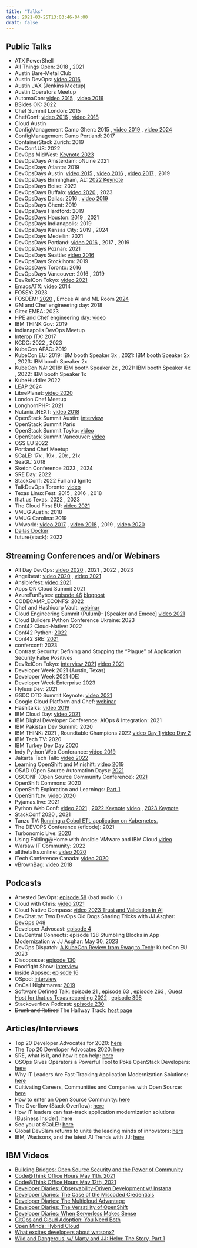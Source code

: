 ```yaml
---
title: "Talks"
date: 2021-03-25T13:03:46-04:00
draft: false
---
```


## Public Talks

- ATX PowerShell
- All Things Open: 2018 , 2021
- Austin Bare-Metal Club
- Austin DevOps: [video 2016](https://www.youtube.com/watch?v=lZKhwSGxa58)
- Austin JAX (Jenkins Meetup)
- Austin Operators Meetup
- AutomaCon: [video 2015](https://www.youtube.com/watch?v=qvSGJslwpDA) , [video 2016](https://www.youtube.com/watch?v=D3LS3lHWFnE)
- BSides OK: 2022
- Chef Summit London: 2015
- ChefConf: [video 2016](https://www.youtube.com/watch?v=HfYI1KcKFoo) , [video 2018](https://www.youtube.com/watch?v=jtgXQpcJFT0)
- Cloud Austin
- ConfigManagement Camp Ghent: 2015 , [video 2019](https://www.youtube.com/watch?v=W1d7r3mIj0A) , [video 2024](https://www.youtube.com/watch?v=U-H3s5V0w3Y)
- ConfigManagement Camp Portland: 2017
- ContainerStack Zurich: 2019
- DevConf.US: 2022
- DevOps MidWest: [Keynote 2023](https://www.sketchdev.io/devops-midwest-speaker-bio-page)
- DevOpsDays Amsterdam: oNLine 2021
- DevOpsDays Atlanta: 2019
- DevOpsDays Austin: [video 2015](https://vimeo.com/130554525) , [video 2016](https://vimeo.com/165731277) , [video 2017](https://youtu.be/Z0Qtf2XJBcA?t=1h10m49s) , 2019
- DevOpsDays Birmingham, AL: [2022 Keynote](https://www.youtube.com/watch?v=pJvDFpYKzv0&feature=youtu.be)
- DevOpsDays Boise: 2022
- DevOpsDays Buffalo: [video 2020](https://youtu.be/Kr9uc285Z2k) , 2023
- DevOpsDays Dallas: 2016 , [video 2019](https://www.youtube.com/watch?v=tcq1-kNQd2Q)
- DevOpsDays Ghent: 2019
- DevOpsDays Hardford: 2019
- DevOpsDays Houston: 2019 , 2021
- DevOpsDays Indianapolis: 2019
- DevOpsDays Kansas City: 2019 , 2024
- DevOpsDays Medellín: 2021
- DevOpsDays Portland: [video 2016](https://www.youtube.com/watch?v=JqwgmePMEw4) , 2017 , 2019
- DevOpsDays Poznan: 2021
- DevOpsDays Seattle: [video 2016](https://www.youtube.com/watch?v=9iuYqZU8mj8)
- DevOpsDays Stocklhom: 2019
- DevOpsDays Toronto: 2016
- DevOpsDays Vancouver: 2016 , 2019
- DevRelCon Tokyo: [video 2021](https://youtu.be/Aoliy98BCwI?t=1315)
- EmacsATX: [video 2014](https://www.youtube.com/watch?v=VO7xj2ArpZw)
- FOSSY: 2023
- FOSDEM: [2020](http://bofh.nikhef.nl/events/FOSDEM/2020/UB5.230/osslessons.webm) , Emcee AI and ML Room [2024](https://ftp.osuosl.org/pub/fosdem/2024/ub2252a/)
- GM and Chef engineering day: 2018
- Gitex EMEA: 2023
- HPE and Chef engineering day: [video](https://www.periscope.tv/HPE_ConvergedDI/1YpKkWlEYnjKj)
- IBM THINK Gov: 2019
- Indianapolis DevOps Meetup
- Interop ITX: 2017
- KCDC: 2022 , 2023
- KubeCon APAC: 2019
- KubeCon EU: 2019: IBM booth Speaker 3x , 2021: IBM booth Speaker 2x , 2023: IBM booth Speaker 2x
- KubeCon NA: 2018: IBM booth Speaker 2x , 2021: IBM booth Speaker 4x , 2022: IBM booth Speaker 1x
- KubeHuddle: 2022
- LEAP 2024
- LibrePlanet: [video 2020](https://media.libreplanet.org/u/libreplanet/m/lessons-learned-from-cultivating-free-software-projects-and-communities/)
- London Chef Meetup
- LonghornPHP: 2021
- Nutanix .NEXT: [video 2018](https://vimeo.com/270129963/9d32cc9b0f)
- OpenStack Summit Austin: [interview](https://soundcloud.com/thenewstackmakers/jj-asghar-interview)
- OpenStack Summit Paris
- OpenStack Summit Toyko: [video](https://www.youtube.com/watch?v=ivYYS_F7Rpw)
- OpenStack Summit Vancouver: [video](https://youtu.be/FBCKCO45xIw?t=34m35s)
- OSS EU 2022
- Portland Chef Meetup
- SCaLE: 17x , 19x , 20x , 21x
- SeaGL: 2018
- Sketch Conference 2023 , 2024
- SRE Day: 2022
- StackConf: 2022 Full and Ignite
- TalkDevOps Toronto: [video](https://channel9.msdn.com/Blogs/TalkDevOps/TalkDevOps--Introduction-to-Chef-with-JJ-Ashgar-as-a-DotNet-Developer)
- Texas Linux Fest: 2015 , 2016 , 2018
- that.us Texas: 2022 , 2023
- The Cloud First EU: [video 2021](https://youtu.be/OGFkz81mKf8?t=22331)
- VMUG Austin: 2018
- VMUG Carolina: 2019
- VMworld: [video 2017](https://www.vmworldonline.com/searchsite?search=SER1906BU) , [video 2018](https://www.youtube.com/watch?v=II4IsntZnyY) , 2019 , [video 2020](https://youtu.be/aBzJ6wrE6xA)
- [Dallas Docker](https://events.docker.com/events/detaihttp://jjasghar.github.io/talks/ls/docker-docker-dallas-presents-chef-habitat-docker-113)
- future{stack}: 2022

## Streaming Conferences and/or Webinars

- All Day DevOps: [video 2020](https://content.sonatype.com/2020addo-ct/addo2020-ct-asghar) , 2021 , 2022 , 2023
- Angelbeat: [video 2020](https://youtu.be/LVXiOyzuF_E) , [video 2021](https://youtu.be/spHxba0eARg)
- Ansiblefest: [video 2021](https://events.ansiblefest.redhat.com/widget/redhat/ansible21/sessioncatalog/session/1623166230807001Iqrk)
- Apps ON Cloud Summit 2021
- AzureFunBytes: [episode 46](https://www.youtube.com/watch?v=ZGNuhgR_SdE) [blogpost](https://dev.to/azure/azurefunbytes-episode-46-openshift-on-azure-with-jjasghar-4nh1)
- CODECAMP_ECONFS: 2022
- Chef and Hashicorp Vault: [webinar](https://www.brighttalk.com/webcast/11349/232851/manage-secrets-with-chef-and-hashicorps-vault)
- Cloud Engineering Summit (Pulumi)- [Speaker and Emcee] [video 2021](https://www.pulumi.com/resources/migrating-a-monolith-to-cloud-native)
- Cloud Builders Python Conference Ukraine: 2023
- Conf42 Cloud-Native: 2022
- Conf42 Python: [2022](https://www.conf42.com/Python_2022_JJ_Asghar_deploying_simple_app_kubernetes_openshift)
- Conf42 SRE: [2021](https://www.conf42.com/Site_Reliability_Engineering_2021_JJ_Asghar_migrating_monolith_cloudnative_stumbling_blocks)
- conferconf: 2023
- Contrast Security: Defining and Stopping the “Plague” of Application Security False Positives
- DevRelCon Tokyo: [interview 2021](https://www.youtube.com/watch?v=yzWFnsivCZQ) [video 2021](https://youtu.be/oJb2rA0yY-k)
- Developer Week 2021 (Austin, Texas)
- Developer Week 2021 (DE)
- Developer Week Enterprise 2023
- Flyless Dev: 2021
- GSDC DTO Summit Keynote: [video 2021](https://vimeo.com/572047609/ef164c1662)
- Google Cloud Platform and Chef: [webinar](https://www.brighttalk.com/webcast/10619/283199)
- Hashitalks: [video 2019](https://www.hashicorp.com/resources/how-to-terraform-ibm-cloud-to-play-nicely)
- IBM Cloud Day: [video 2021](https://ibmcloudday-vconf.bemyapp.com/#/conference/5ff8bc27013733001b01d3d6)
- IBM Digital Developer Conference: AIOps & Integration: 2021
- IBM Pakistan Dev Summit: 2020
- IBM THINK: 2021 , Roundtable Champions 2022 [video Day 1](https://www.youtube.com/watch?v=tXoMGP2yI0M) [video Day 2](https://www.youtube.com/watch?v=mJefrsMIlSc)
- IBM Tech TV: 2020
- IBM Turkey Dev Day 2020
- Indy Python Web Conferance: [video 2019](https://youtu.be/lGdoyHeHsBo)
- Jakarta Tech Talk: [video 2022](https://www.crowdcast.io/e/techtalk-feb1)
- Learning OpenShift and Minishift: [video 2019](https://www.youtube.com/watch?v=aIvLoZYBes05)
- OSAD (Open Source Automation Days): [2021](https://osad-munich.org/en/deploying-a-simple-python-app-to-kubernetes-openshift/)
- OSCONF (Open Source Community Conference): [2021](https://www.youtube.com/watch?v=_O1KjDY1Obo)
- OpenShift Commons: 2020
- OpenShift Exploration and Learnings: [Part 1](https://www.youtube.com/watch?v=d7nxzB0YtR0)
- OpenShift.tv: [video 2020](https://www.youtube.com/watch?v=erO6XXj8Kl0)
- Pyjamas.live: 2021
- Python Web Conf: [video 2021](https://2021.pythonwebconf.com/presentations/deploying-a-simple-python-app-to-kubernetes-openshift) , [2022 Keynote](https://2022.pythonwebconf.com/presentations/we-accidentally-created-a-serverless-application) [video](https://youtu.be/PmT2MD6_k8M) , [2023 Keynote](https://2023.pythonwebconf.com/presentations/taking-a-step-back-and-leveraging-gitops-to-wrangle-your-clusters-and-projects)
- StackConf 2020 , 2021
- Tanzu TV: [Running a Cobol ETL application on Kubernetes.](https://www.youtube.com/watch?v=yhC6SFZI8Mw)
- The DEVOPS Conference (eficode): 2021
- Turbonomic Live: [2020](https://gateway.on24.com/wcc/eh/2339289/lp/2374731/demystifying-devops%2C-kubernetes%2C-and-cloud-native-applications/)
- Using Folding@Home with Ansible VMware and IBM Cloud [video](https://www.youtube.com/watch?v=fZVTTwKs2dA)
- Warsaw IT Community: 2022
- allthetalks.online: [video 2020](https://www.youtube.com/watch?v=ly0qNA3gs78)
- iTech Conference Canada: [video 2020](https://www.itechconference.ca/widit00042-on-demand.html)
- vBrownBag: [video 2018](https://www.youtube.com/watch?v=RwAFGK9mju4)

## Podcasts

- Arrested DevOps: [episode 58](https://www.arresteddevops.com/openstack/) (bad audio :( )
- Cloud with Chris: [video 2021](https://youtu.be/W4xoq_iCn7E)
- Cloud Native Compass: [video 2023 Trust and Validation in AI](https://www.youtube.com/watch?v=SoZ4s1Ew0CA)
- DevChat.tv: Two DevOps Old Dogs Sharing Tricks with JJ Asghar: [DevOps 048](https://devchat.tv/adventures-in-devops/devops-048-two-devops-old-dogs-sharing-tricks-with-jj-asghar/)
- Developer Advocast: [episode 4](https://open.spotify.com/episode/01gsWap8IaGw98K7kgOu2y?si=9e9eaba390c149f6)
- DevCentral Connects: episode 128 Stumbling Blocks in App Modernization w JJ Asghar: May 30, 2023
- DevOps Dispatch: [A KubeCon Review from Swag to Tech](https://youtu.be/JZ4X5U6UO5s?si=F3n8BMcwRzclLbi4): KubeCon EU 2023
- Discoposse: [episode 130](https://discopossepodcast.com/episode-130-the-why-and-how-of-developer-advocacy-and-tech-community-with-jj-asghar/)
- Foodfight Show: [interview](http://foodfightshow.org/2015/12/chef-and-openstack.html)
- Inside Appsec: [episode 16](https://soundcloud.com/contrastsecurity/devops-trends-and-best-practices-a-perspective-from-the-trenches)
- OSpod: [interview](https://itunes.apple.com/us/podcast/chef-jj-asghar-episode-48-on-ospod/id913351029?i=1000360509387&mt=2)
- OnCall Nightmares: [2019](https://www.podomatic.com/podcasts/oncallnightmares/episodes/2019-10-24T11_14_36-07_00)
- Software Defined Talk: [episode 21](http://www.softwaredefinedinterviews.com/21) , [episode 63](http://www.softwaredefinedinterviews.com/63) , [episode 263](https://www.softwaredefinedtalk.com/263) , [Guest Host for that.us Texas recording 2022](https://www.youtube.com/watch?v=n_RwGqqCTBM&t=1384s) , [episode 398](https://www.softwaredefinedtalk.com/398)
- Stackoverflow Podcast: [episode 230](https://stackoverflow.blog/2020/04/28/podcast-230-mastering-the-mainframe-cobol-ibm/)
- ~~Drunk and Retired~~ The Hallway Track: [host page](https://drunkandretired.com/hosts/jjasghar)

## Articles/Interviews

- Top 20 Developer Advocates for 2020: [here](https://www.whitesourcesoftware.com/resources/blog/top-20-developer-advocates-to-follow/)
- The Top 20 Developer Advocates 2020: [here](https://www.linkedin.com/pulse/top-20-developer-advocates-2020-sebastian-grodzietzki/)
- SRE, what is it, and how it can help: [here](https://www.toolbox.com/tech/devops/articles/automating-sre-to-scale-operations/)
- OSOps Gives Operators a Powerful Tool to Poke OpenStack Developers: [here](https://thenewstack.io/osops-operations-teams-dangerous-go-alone-take/)
- Why IT Leaders Are Fast-Tracking Application Modernization Solutions: [here](https://www.ibm.com/cloud/blog/why-it-leaders-are-fast-tracking-application-modernization-solutions)
- Cultivating Careers, Communities and Companies with Open Source: [here](https://www.ibm.com/cloud/blog/cultivating-careers-communities-and-companies-with-open-source)
- How to enter an Open Source Community: [here](https://developer.ibm.com/blogs/how-to-enter-an-open-source-community/)
- The Overflow (Stack Overflow): [here](https://stackoverflow.blog/2022/11/01/homelabbbing-jj-asghar)
- How IT leaders can fast-track application modernization solutions (Business Insider): [here](https://www.businessinsider.com/sc/how-it-leaders-can-fast-track-application-modernization-solutions)
- See you at SCaLE!: [here](https://github.blog/2023-03-03-see-you-at-scale/)
- Global DevSlam returns to unite the leading minds of innovators: [here](https://dataconomy.com/2023/10/13/global-devslam-returns-to-unite-the-leading-minds-of-innovators/)
- IBM, Wastsonx, and the latest AI Trends with JJ: [here](https://youtu.be/yXBhBnexjbY?si=9SuV8HY9lWI9bjSz)

## IBM Videos

- [Building Bridges: Open Source Security and the Power of Community](https://developer.ibm.com/videos/walk-and-talk-secure-open-source-with-todd-moore/)
- [Code@Think Office Hours May 11th, 2021](https://youtu.be/KV3-ohi2aQY)
- [Code@Think Office Hours May 12th, 2021](https://youtu.be/I2zjMc7yJ_U)
- [Developer Diaries: Observability-Driven Development w/ Instana](https://youtu.be/tM3XjSmlbCk)
- [Developer Diaries: The Case of the Miscoded Credentials](https://youtu.be/43jdluldDBc)
- [Developer Diaries: The Multicloud Advantage](https://youtu.be/GQodXQ5iyTI)
- [Developer Diaries: The Versatility of OpenShift](https://youtu.be/p6vn1tDr24U)
- [Developer Diaries: When Serverless Makes Sense](https://youtu.be/cq2SrECwf-E)
- [GitOps and Cloud Adoption: You Need Both](https://www.youtube.com/watch?v=BYTgP6GmwcQ)
- [Open Minds: Hybrid Cloud](https://www.ibm.com/resources/modernize/jjasghar)
- [What excites developers about watsonx?](https://youtu.be/kbksx4xn9UQ)
- [Wild and Dangerous, w/ Marty and JJ: Helm: The Story, Part 1](https://youtu.be/KU5hHtrX8ZQ)
